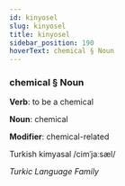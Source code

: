 ```yaml
---
id: kinyosel
slug: kinyosel
title: kinyosel
sidebar_position: 190
hoverText: chemical § Noun
---
```


### chemical § Noun

**Verb**: to be a chemical

**Noun**: chemical

**Modifier**: chemical-related

Turkish kimyasal /cimˈjaːsæl/

*Turkic Language Family*